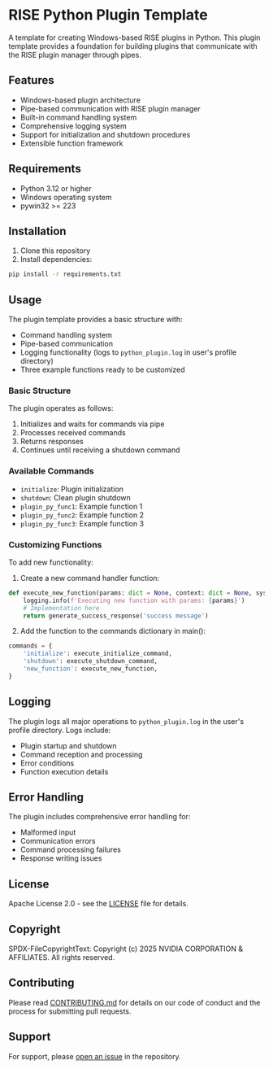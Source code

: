 # RISE Python Plugin Template

A template for creating Windows-based RISE plugins in Python. This plugin template provides a foundation for building plugins that communicate with the RISE plugin manager through pipes.

## Features

- Windows-based plugin architecture
- Pipe-based communication with RISE plugin manager
- Built-in command handling system
- Comprehensive logging system
- Support for initialization and shutdown procedures
- Extensible function framework

## Requirements

- Python 3.12 or higher
- Windows operating system
- pywin32 >= 223

## Installation

1. Clone this repository
2. Install dependencies:
```bash
pip install -r requirements.txt
```

## Usage

The plugin template provides a basic structure with:

- Command handling system
- Pipe-based communication
- Logging functionality (logs to `python_plugin.log` in user's profile directory)
- Three example functions ready to be customized

### Basic Structure

The plugin operates as follows:
1. Initializes and waits for commands via pipe
2. Processes received commands
3. Returns responses
4. Continues until receiving a shutdown command

### Available Commands

- `initialize`: Plugin initialization
- `shutdown`: Clean plugin shutdown
- `plugin_py_func1`: Example function 1
- `plugin_py_func2`: Example function 2
- `plugin_py_func3`: Example function 3

### Customizing Functions

To add new functionality:

1. Create a new command handler function:
```python
def execute_new_function(params: dict = None, context: dict = None, system_info: dict = None) -> dict:
    logging.info(f'Executing new function with params: {params}')
    # Implementation here
    return generate_success_response('success message')
```

2. Add the function to the commands dictionary in main():
```python
commands = {
    'initialize': execute_initialize_command,
    'shutdown': execute_shutdown_command,
    'new_function': execute_new_function,
}
```

## Logging

The plugin logs all major operations to `python_plugin.log` in the user's profile directory. Logs include:
- Plugin startup and shutdown
- Command reception and processing
- Error conditions
- Function execution details

## Error Handling

The plugin includes comprehensive error handling for:
- Malformed input
- Communication errors
- Command processing failures
- Response writing issues

## License

Apache License 2.0 - see the [LICENSE](LICENSE) file for details.

## Copyright

SPDX-FileCopyrightText: Copyright (c) 2025 NVIDIA CORPORATION & AFFILIATES. All rights reserved.

## Contributing

Please read [CONTRIBUTING.md](CONTRIBUTING.md) for details on our code of conduct and the process for submitting pull requests.

## Support

For support, please [open an issue](../../issues) in the repository.
